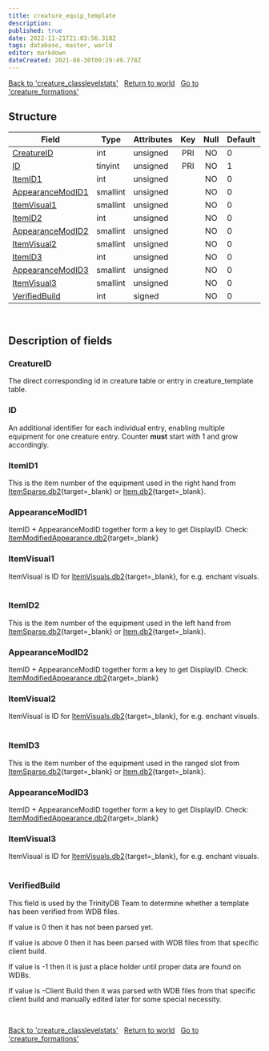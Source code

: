 ```yaml
---
title: creature_equip_template
description: 
published: true
date: 2022-11-21T21:03:56.318Z
tags: database, master, world
editor: markdown
dateCreated: 2021-08-30T09:29:49.778Z
---
```


<a href="https://trinitycore.info/en/database/master/world/creature_classlevelstats" class="mt-5 v-btn v-btn--depressed v-btn--flat v-btn--outlined theme--light v-size--default darkblue--text text--lighten-3"><span class="v-btn__content"><i aria-hidden="true" class="v-icon notranslate v-icon--left mdi mdi-arrow-left theme--light"></i><span>Back to 'creature_classlevelstats'</span></span></a>&nbsp;&nbsp;&nbsp;<a href="https://trinitycore.info/en/database/master/world/home" class="mt-5 v-btn v-btn--depressed v-btn--flat v-btn--outlined theme--light v-size--default darkblue--text text--lighten-3"><span class="v-btn__content"><i aria-hidden="true" class="v-icon notranslate v-icon--left mdi mdi-home-outline theme--light"></i><span>Return to world</span></span></a>&nbsp;&nbsp;&nbsp;<a href="https://trinitycore.info/en/database/master/world/creature_formations" class="mt-5 v-btn v-btn--depressed v-btn--flat v-btn--outlined theme--light v-size--default darkblue--text text--lighten-3"><span class="v-btn__content"><span>Go to 'creature_formations'</span><i aria-hidden="true" class="v-icon notranslate v-icon--right mdi mdi-arrow-right theme--light"></i></span></a>

## Structure

| Field | Type | Attributes | Key | Null | Default | Extra | Comment |
| --- | --- | --- | :---: | :---: | --- | --- | --- |
| [CreatureID](#creatureid) | int | unsigned | PRI | NO | 0 |  |  |
| [ID](#id) | tinyint | unsigned | PRI | NO | 1 |  |  |
| [ItemID1](#itemid1) | int | unsigned |  | NO | 0 |  |  |
| [AppearanceModID1](#appearancemodid1) | smallint | unsigned |  | NO | 0 |  |  |
| [ItemVisual1](#itemvisual1) | smallint | unsigned |  | NO | 0 |  |  |
| [ItemID2](#itemid2) | int | unsigned |  | NO | 0 |  |  |
| [AppearanceModID2](#appearancemodid2) | smallint | unsigned |  | NO | 0 |  |  |
| [ItemVisual2](#itemvisual2) | smallint | unsigned |  | NO | 0 |  |  |
| [ItemID3](#itemid3) | int | unsigned |  | NO | 0 |  |  |
| [AppearanceModID3](#appearancemodid3) | smallint | unsigned |  | NO | 0 |  |  |
| [ItemVisual3](#itemvisual3) | smallint | unsigned |  | NO | 0 |  |  |
| [VerifiedBuild](#verifiedbuild) | int | signed |  | NO | 0 |  |  |
&nbsp;
## Description of fields

### CreatureID
The direct corresponding id in creature table or entry in creature_template table.
&nbsp;

### ID
An additional identifier for each individual entry, enabling multiple equipment for one creature entry. Counter **must** start with 1 and grow accordingly.
&nbsp;

### ItemID1
This is the item number of the equipment used in the right hand from [ItemSparse.db2](https://wow.tools/dbc/?dbc=itemsparse){target=_blank} or [Item.db2](https://wow.tools/dbc/?dbc=item){target=_blank}.
&nbsp;

### AppearanceModID1
ItemID + AppearanceModID together form a key to get DisplayID.
Check: [ItemModifiedAppearance.db2](https://wow.tools/dbc/?dbc=itemmodifiedappearance){target=_blank}
&nbsp;

### ItemVisual1
ItemVisual is ID for [ItemVisuals.db2](https://wow.tools/dbc/?dbc=itemvisuals){target=_blank}, for e.g. enchant visuals.
&nbsp;

### ItemID2
This is the item number of the equipment used in the left hand from [ItemSparse.db2](https://wow.tools/dbc/?dbc=itemsparse){target=_blank} or [Item.db2](https://wow.tools/dbc/?dbc=item){target=_blank}.
&nbsp;

### AppearanceModID2
ItemID + AppearanceModID together form a key to get DisplayID.
Check: [ItemModifiedAppearance.db2](https://wow.tools/dbc/?dbc=itemmodifiedappearance){target=_blank}
&nbsp;

### ItemVisual2
ItemVisual is ID for [ItemVisuals.db2](https://wow.tools/dbc/?dbc=itemvisuals){target=_blank}, for e.g. enchant visuals.
&nbsp;

### ItemID3
This is the item number of the equipment used in the ranged slot from [ItemSparse.db2](https://wow.tools/dbc/?dbc=itemsparse){target=_blank} or [Item.db2](https://wow.tools/dbc/?dbc=item){target=_blank}.
&nbsp;

### AppearanceModID3
ItemID + AppearanceModID together form a key to get DisplayID.
Check: [ItemModifiedAppearance.db2](https://wow.tools/dbc/?dbc=itemmodifiedappearance){target=_blank}
&nbsp;

### ItemVisual3
ItemVisual is ID for [ItemVisuals.db2](https://wow.tools/dbc/?dbc=itemvisuals){target=_blank}, for e.g. enchant visuals.
&nbsp;

### VerifiedBuild
This field is used by the TrinityDB Team to determine whether a template has been verified from WDB files.

If value is 0 then it has not been parsed yet.

If value is above 0 then it has been parsed with WDB files from that specific client build.

If value is -1 then it is just a place holder until proper data are found on WDBs.

If value is -Client Build then it was parsed with WDB files from that specific client build and manually edited later for some special necessity.

&nbsp;

<a href="https://trinitycore.info/en/database/master/world/creature_classlevelstats" class="mt-5 v-btn v-btn--depressed v-btn--flat v-btn--outlined theme--light v-size--default darkblue--text text--lighten-3"><span class="v-btn__content"><i aria-hidden="true" class="v-icon notranslate v-icon--left mdi mdi-arrow-left theme--light"></i><span>Back to 'creature_classlevelstats'</span></span></a>&nbsp;&nbsp;&nbsp;<a href="https://trinitycore.info/en/database/master/world/home" class="mt-5 v-btn v-btn--depressed v-btn--flat v-btn--outlined theme--light v-size--default darkblue--text text--lighten-3"><span class="v-btn__content"><i aria-hidden="true" class="v-icon notranslate v-icon--left mdi mdi-home-outline theme--light"></i><span>Return to world</span></span></a>&nbsp;&nbsp;&nbsp;<a href="https://trinitycore.info/en/database/master/world/creature_formations" class="mt-5 v-btn v-btn--depressed v-btn--flat v-btn--outlined theme--light v-size--default darkblue--text text--lighten-3"><span class="v-btn__content"><span>Go to 'creature_formations'</span><i aria-hidden="true" class="v-icon notranslate v-icon--right mdi mdi-arrow-right theme--light"></i></span></a>

